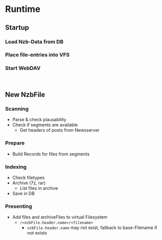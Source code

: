 Runtime
===

## Startup
### Load Nzb-Data from DB

### Place file-entries into VFS

### Start WebDAV


<br>

## New NzbFile
### Scanning
- Parse & check plausability
- Check if segments are available
    - Get headers of posts from Newsserver

### Prepare
- Build Records for files from segments

### Indexing
- Check filetypes
- Archive (7z, rar)
    - List files in archive
- Save in DB

### Presenting
- Add files and archiveFiles to virtual Filesystem
    - `/<nzbFile.header.name>/<filename>`
        - `nzbFile.header.name` may not exist, fallback to base-Filename if not exists

```plantuml

```

